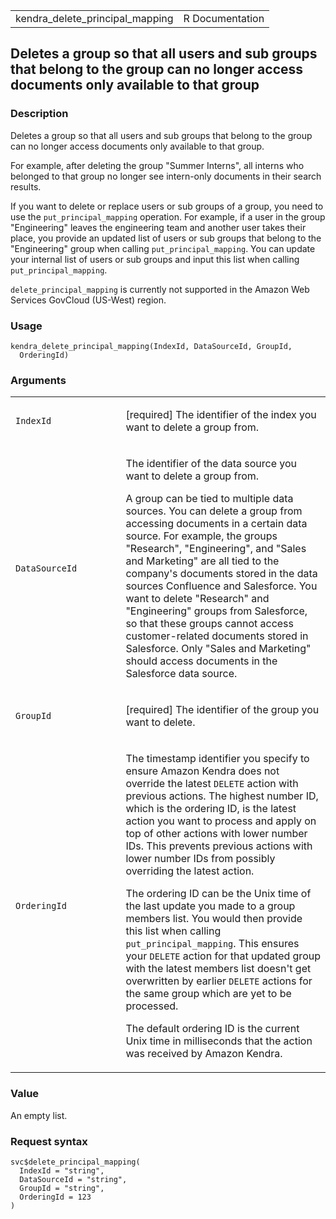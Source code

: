 <table style="width: 100%;">
<tbody>
<tr class="odd">
<td>kendra_delete_principal_mapping</td>
<td style="text-align: right;">R Documentation</td>
</tr>
</tbody>
</table>

## Deletes a group so that all users and sub groups that belong to the group can no longer access documents only available to that group

### Description

Deletes a group so that all users and sub groups that belong to the
group can no longer access documents only available to that group.

For example, after deleting the group "Summer Interns", all interns who
belonged to that group no longer see intern-only documents in their
search results.

If you want to delete or replace users or sub groups of a group, you
need to use the `put_principal_mapping` operation. For example, if a
user in the group "Engineering" leaves the engineering team and another
user takes their place, you provide an updated list of users or sub
groups that belong to the "Engineering" group when calling
`put_principal_mapping`. You can update your internal list of users or
sub groups and input this list when calling `put_principal_mapping`.

`delete_principal_mapping` is currently not supported in the Amazon Web
Services GovCloud (US-West) region.

### Usage

    kendra_delete_principal_mapping(IndexId, DataSourceId, GroupId,
      OrderingId)

### Arguments

<table>
<colgroup>
<col style="width: 35%" />
<col style="width: 65%" />
</colgroup>
<tbody>
<tr class="odd">
<td><code
id="kendra_delete_principal_mapping_:_IndexId">IndexId</code></td>
<td><p>[required] The identifier of the index you want to delete a group
from.</p></td>
</tr>
<tr class="even">
<td><code
id="kendra_delete_principal_mapping_:_DataSourceId">DataSourceId</code></td>
<td><p>The identifier of the data source you want to delete a group
from.</p>
<p>A group can be tied to multiple data sources. You can delete a group
from accessing documents in a certain data source. For example, the
groups "Research", "Engineering", and "Sales and Marketing" are all tied
to the company's documents stored in the data sources Confluence and
Salesforce. You want to delete "Research" and "Engineering" groups from
Salesforce, so that these groups cannot access customer-related
documents stored in Salesforce. Only "Sales and Marketing" should access
documents in the Salesforce data source.</p></td>
</tr>
<tr class="odd">
<td><code
id="kendra_delete_principal_mapping_:_GroupId">GroupId</code></td>
<td><p>[required] The identifier of the group you want to
delete.</p></td>
</tr>
<tr class="even">
<td><code
id="kendra_delete_principal_mapping_:_OrderingId">OrderingId</code></td>
<td><p>The timestamp identifier you specify to ensure Amazon Kendra does
not override the latest <code>DELETE</code> action with previous
actions. The highest number ID, which is the ordering ID, is the latest
action you want to process and apply on top of other actions with lower
number IDs. This prevents previous actions with lower number IDs from
possibly overriding the latest action.</p>
<p>The ordering ID can be the Unix time of the last update you made to a
group members list. You would then provide this list when calling
<code>put_principal_mapping</code>. This ensures your
<code>DELETE</code> action for that updated group with the latest
members list doesn't get overwritten by earlier <code>DELETE</code>
actions for the same group which are yet to be processed.</p>
<p>The default ordering ID is the current Unix time in milliseconds that
the action was received by Amazon Kendra.</p></td>
</tr>
</tbody>
</table>

### Value

An empty list.

### Request syntax

    svc$delete_principal_mapping(
      IndexId = "string",
      DataSourceId = "string",
      GroupId = "string",
      OrderingId = 123
    )
